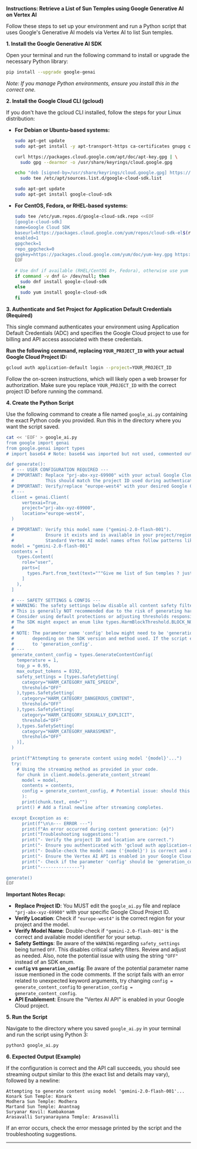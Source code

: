 
**Instructions: Retrieve a List of Sun Temples using Google Generative AI on Vertex AI**

Follow these steps to set up your environment and run a Python script that uses Google's Generative AI models via Vertex AI to list Sun temples.

**1. Install the Google Generative AI SDK**

Open your terminal and run the following command to install or upgrade the necessary Python library:

```bash
pip install --upgrade google-genai
```

*Note: If you manage Python environments, ensure you install this in the correct one.*

**2. Install the Google Cloud CLI (gcloud)**

If you don't have the gcloud CLI installed, follow the steps for your Linux distribution:

* **For Debian or Ubuntu-based systems:**
    ```bash
    sudo apt-get update
    sudo apt-get install -y apt-transport-https ca-certificates gnupg curl

    curl https://packages.cloud.google.com/apt/doc/apt-key.gpg | \
      sudo gpg --dearmor -o /usr/share/keyrings/cloud.google.gpg

    echo "deb [signed-by=/usr/share/keyrings/cloud.google.gpg] https://packages.cloud.google.com/apt cloud-sdk main" | \
      sudo tee /etc/apt/sources.list.d/google-cloud-sdk.list

    sudo apt-get update
    sudo apt-get install google-cloud-sdk
    ```

* **For CentOS, Fedora, or RHEL-based systems:**
    ```bash
    sudo tee /etc/yum.repos.d/google-cloud-sdk.repo <<EOF
    [google-cloud-sdk]
    name=Google Cloud SDK
    baseurl=https://packages.cloud.google.com/yum/repos/cloud-sdk-el$(rpm -E %{rhel})-x86_64
    enabled=1
    gpgcheck=1
    repo_gpgcheck=0
    gpgkey=https://packages.cloud.google.com/yum/doc/yum-key.gpg https://packages.cloud.google.com/yum/doc/rpm-gpg-key-el$(rpm -E %{rhel})-x86_64
    EOF

    # Use dnf if available (RHEL/CentOS 8+, Fedora), otherwise use yum
    if command -v dnf &> /dev/null; then
      sudo dnf install google-cloud-sdk
    else
      sudo yum install google-cloud-sdk
    fi
    ```

**3. Authenticate and Set Project for Application Default Credentials (Required)**

This single command authenticates your environment using Application Default Credentials (ADC) and specifies the Google Cloud project to use for billing and API access associated with these credentials.

**Run the following command, replacing `YOUR_PROJECT_ID` with your actual Google Cloud Project ID:**

```bash
gcloud auth application-default login --project=YOUR_PROJECT_ID
```

Follow the on-screen instructions, which will likely open a web browser for authorization. Make sure you replace `YOUR_PROJECT_ID` with the correct project ID before running the command.

**4. Create the Python Script**

Use the following command to create a file named `google_ai.py` containing the exact Python code you provided. Run this in the directory where you want the script saved.

```bash
cat << 'EOF' > google_ai.py
from google import genai
from google.genai import types
# import base64 # Note: base64 was imported but not used, commented out.

def generate():
  # --- USER CONFIGURATION REQUIRED ---
  # IMPORTANT: Replace "prj-abx-xyz-69900" with your actual Google Cloud Project ID.
  #            This should match the project ID used during authentication.
  # IMPORTANT: Verify/replace "europe-west4" with your desired Google Cloud region.
  # ---
  client = genai.Client(
      vertexai=True,
      project="prj-abx-xyz-69900",
      location="europe-west4",
  )

  # IMPORTANT: Verify this model name ("gemini-2.0-flash-001").
  #            Ensure it exists and is available in your project/region.
  #            Standard Vertex AI model names often follow patterns like 'gemini-1.5-flash-preview-0514'.
  model = "gemini-2.0-flash-001"
  contents = [
    types.Content(
      role="user",
      parts=[
        types.Part.from_text(text="""Give me list of Sun temples ? just the name:city""")
      ]
    ),
  ]

  # --- SAFETY SETTINGS & CONFIG ---
  # WARNING: The safety settings below disable all content safety filters (threshold="OFF").
  # This is generally NOT recommended due to the risk of generating harmful content.
  # Consider using default protections or adjusting thresholds responsibly (e.g., threshold="BLOCK_MEDIUM_AND_ABOVE").
  # The SDK might expect an enum like types.HarmBlockThreshold.BLOCK_NONE instead of the string "OFF".
  #
  # NOTE: The parameter name 'config' below might need to be 'generation_config'
  #       depending on the SDK version and method used. If the script errors, try changing 'config'
  #       to 'generation_config'.
  # ---
  generate_content_config = types.GenerateContentConfig(
    temperature = 1,
    top_p = 0.95,
    max_output_tokens = 8192,
    safety_settings = [types.SafetySetting(
      category="HARM_CATEGORY_HATE_SPEECH",
      threshold="OFF"
    ),types.SafetySetting(
      category="HARM_CATEGORY_DANGEROUS_CONTENT",
      threshold="OFF"
    ),types.SafetySetting(
      category="HARM_CATEGORY_SEXUALLY_EXPLICIT",
      threshold="OFF"
    ),types.SafetySetting(
      category="HARM_CATEGORY_HARASSMENT",
      threshold="OFF"
    )],
  )

  print(f"Attempting to generate content using model '{model}'...")
  try:
    # Using the streaming method as provided in your code.
    for chunk in client.models.generate_content_stream(
      model = model,
      contents = contents,
      config = generate_content_config, # Potential issue: should this be 'generation_config'?
      ):
      print(chunk.text, end="")
    print() # Add a final newline after streaming completes.

  except Exception as e:
      print(f"\n\n--- ERROR ---")
      print(f"An error occurred during content generation: {e}")
      print("Troubleshooting suggestions:")
      print("- Verify the project ID and location are correct.")
      print("- Ensure you authenticated with 'gcloud auth application-default login --project=YOUR_PROJECT_ID'.")
      print("- Double-check the model name ('{model}') is correct and available in project/region.")
      print("- Ensure the Vertex AI API is enabled in your Google Cloud project.")
      print("- Check if the parameter 'config' should be 'generation_config' in the call to generate_content_stream.")
      print("---------------")

generate()
EOF
```

**Important Notes Recap:**
* **Replace Project ID**: You MUST edit the `google_ai.py` file and replace `"prj-abx-xyz-69900"` with your specific Google Cloud Project ID.
* **Verify Location**: Check if `"europe-west4"` is the correct region for your project and the model.
* **Verify Model Name**: Double-check if `"gemini-2.0-flash-001"` is the correct and available model identifier for your setup.
* **Safety Settings**: Be aware of the `WARNING` regarding `safety_settings` being turned `OFF`. This disables critical safety filters. Review and adjust as needed. Also, note the potential issue with using the string `"OFF"` instead of an SDK enum.
* **`config` vs `generation_config`**: Be aware of the potential parameter name issue mentioned in the code comments. If the script fails with an error related to unexpected keyword arguments, try changing `config = generate_content_config` to `generation_config = generate_content_config`.
* **API Enablement**: Ensure the "Vertex AI API" is enabled in your Google Cloud project.

**5. Run the Script**

Navigate to the directory where you saved `google_ai.py` in your terminal and run the script using Python 3:

```bash
python3 google_ai.py
```

**6. Expected Output (Example)**

If the configuration is correct and the API call succeeds, you should see streaming output similar to this (the exact list and details may vary), followed by a newline:

```
Attempting to generate content using model 'gemini-2.0-flash-001'...
Konark Sun Temple: Konark
Modhera Sun Temple: Modhera
Martand Sun Temple: Anantnag
Suryanar Kovil: Kumbakonam
Arasavalli Suryanarayana Temple: Arasavalli

```
If an error occurs, check the error message printed by the script and the troubleshooting suggestions.

---